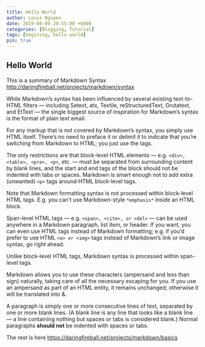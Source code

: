 ```yaml
---
title: Hello World
author: Louis Nguyen
date: 2019-08-09 20:55:00 +0800
categories: [Blogging, Tutorial]
tags: [begining, hello world]
pin: true
---
```



## Hello World

This is a summary of Markdown Syntax http://daringfireball.net/projects/markdown/syntax

While Markdown’s syntax has been influenced by several existing text-to-HTML filters — including Setext, atx, Textile, reStructuredText, Grutatext, and EtText — the single biggest source of inspiration for Markdown’s syntax is the format of plain text email.

For any markup that is not covered by Markdown’s syntax, you simply use HTML itself. There’s no need to preface it or delimit it to indicate that you’re switching from Markdown to HTML; you just use the tags.

The only restrictions are that block-level HTML elements — e.g. `<div>, <table>, <pre>, <p>`, etc. — must be separated from surrounding content by blank lines, and the start and end tags of the block should not be indented with tabs or spaces. Markdown is smart enough not to add extra (unwanted) `<p>` tags around HTML block-level tags.

Note that Markdown formatting syntax is not processed within block-level HTML tags. E.g. you can’t use Markdown-style `*emphasis*` inside an HTML block.

Span-level HTML tags — e.g. `<span>, <cite>, or <del>` — can be used anywhere in a Markdown paragraph, list item, or header. If you want, you can even use HTML tags instead of Markdown formatting; e.g. if you’d prefer to use HTML `<a> or <img>` tags instead of Markdown’s link or image syntax, go right ahead.

Unlike block-level HTML tags, Markdown syntax is processed within span-level tags.

Markdown allows you to use these characters (ampersand and less than sign) naturally, taking care of all the necessary escaping for you. If you use an ampersand as part of an HTML entity, it remains unchanged; otherwise it will be translated into &amp;.

A paragraph is simply one or more consecutive lines of text, separated by one or more blank lines. (A blank line is any line that looks like a blank line — a line containing nothing but spaces or tabs is considered blank.) Normal paragraphs **should not** be indented with spaces or tabs.

The rest is here https://daringfireball.net/projects/markdown/basics
